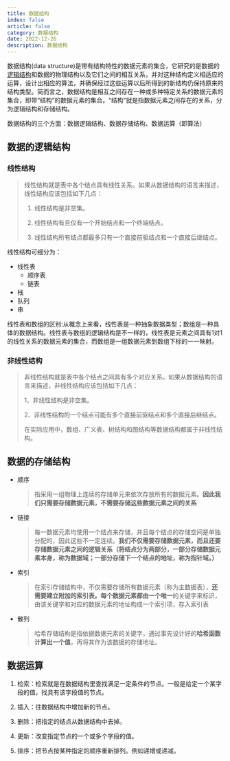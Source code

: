 ```yaml
---
title: 数据结构
index: false
article: false
category: 数据结构
date: 2022-12-26
description: 数据结构
---
```


数据结构(data structure)是带有结构特性的数据元素的集合，它研究的是数据的[逻辑结构](https://baike.baidu.com/item/逻辑结构/9663235)和数据的物理结构以及它们之间的相互关系，并对这种结构定义相适应的运算，设计出相应的算法，并确保经过这些运算以后所得到的新结构仍保持原来的结构类型。简而言之，数据结构是相互之间存在一种或多种特定关系的数据元素的集合，即带“结构”的数据元素的集合。“结构”就是指数据元素之间存在的关系，分为逻辑结构和存储结构。

数据结构的三个方面：数据逻辑结构、数据存储结构、数据运算（即算法）

## 数据的逻辑结构

### 线性结构

> 线性结构就是表中各个结点具有线性关系。如果从数据结构的语言来描述，线性结构应该包括如下几点：
>
> 1. 线性结构是非空集。
>
> 2. 线性结构有且仅有一个开始结点和一个终端结点。
>
> 3. 线性结构所有结点都最多只有一个直接前驱结点和一个直接后继结点。

线性结构可细分为：

* 线性表
    * 顺序表
    * 链表
* 栈
* 队列
* 串

线性表和数组的区别:从概念上来看，线性表是一种抽象数据类型；数组是一种具体的数据结构。线性表与数组的逻辑结构是不一样的，线性表是元素之间具有1对1的线性关系的数据元素的集合，而数组是一组数据元素到数组下标的一一映射。

### 非线性结构

> 非线性结构就是表中各个结点之间具有多个对应关系。如果从数据结构的语言来描述，非线性结构应该包括如下几点：
>
> 1、非线性结构是非空集。
>
> 2、非线性结构的一个结点可能有多个直接前驱结点和多个直接后继结点。
>
> 在实际应用中，数组、广义表、树结构和图结构等数据结构都属于非线性结构。

## 数据的存储结构

* 顺序

  > 指采用一组物理上连续的存储单元来依次存放所有的数据元素。**因此我们只需要存储数据元素，不需要存储这些数据元素之间的关系**

* 链接

  > 每一数据元素均使用一个结点来存储，并且每个结点的存储空间是单独分配的，因此这些不一定连续。**我们不仅需要存储数据元素，而且还要存储数据元素之间的逻辑关系（将结点分为两部分，一部分存储数据元素本身，称为数据域；一部分存储下一个结点的地址，称为指针域。）**

* 索引

  > 在索引存储结构中，不仅需要存储所有数据元素（称为主数据表），**还需要建立附加的索引表。**每个数据元素都由一个**唯一**的关键字来标识，由该关键字和对应的数据元素的地址构成一个索引项，存入索引表

* 散列

  > 哈希存储结构是指依据数据元素的关键字，通过事先设计好的**哈希函数计算出一个值**，再将其作为该数据的存储地址。

## 数据运算

1. 检索：检索就是在数据结构里查找满足一定条件的节点。一般是给定一个某字段的值，找具有该字段值的节点。

2. 插入：往数据结构中增加新的节点。

3. 删除：把指定的结点从数据结构中去掉。

4. 更新：改变指定节点的一个或多个字段的值。

5. 排序：把节点按某种指定的顺序重新排列。例如递增或递减。